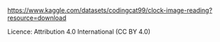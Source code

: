 https://www.kaggle.com/datasets/codingcat99/clock-image-reading?resource=download

Licence: Attribution 4.0 International (CC BY 4.0)